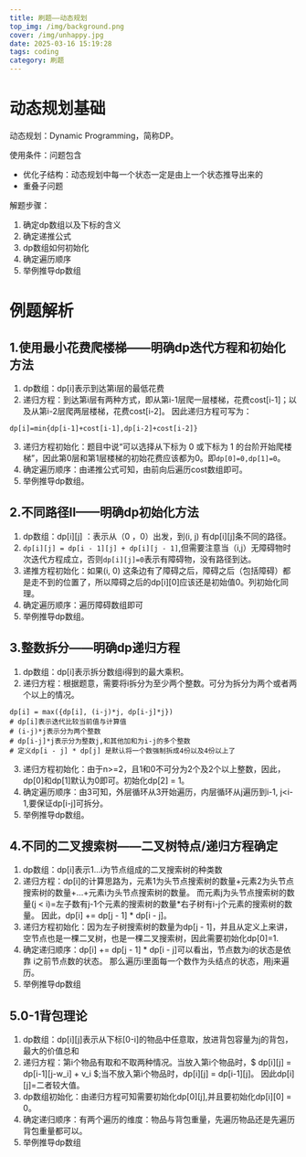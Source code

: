 ```yaml
---
title: 刷题——动态规划
top_img: /img/background.png
cover: /img/unhappy.jpg
date: 2025-03-16 15:19:28
tags: coding
category: 刷题
---
```

# 动态规划基础
动态规划：Dynamic Programming，简称DP。

使用条件：问题包含
- 优化子结构：动态规划中每一个状态一定是由上一个状态推导出来的
- 重叠子问题

解题步骤：
1. 确定dp数组以及下标的含义
2. 确定递推公式
3. dp数组如何初始化
4. 确定遍历顺序
5. 举例推导dp数组

# 例题解析
## 1.使用最小花费爬楼梯——明确dp迭代方程和初始化方法
1. dp数组：dp[i]表示到达第i层的最低花费
2. 递归方程：到达第i层有两种方式，即从第i-1层爬一层楼梯，花费cost[i-1]；以及从第i-2层爬两层楼梯，花费cost[i-2]。 因此递归方程可写为：
```aiignore
dp[i]=min{dp[i-1]+cost[i-1],dp[i-2]+cost[i-2]}
```
3. 递归方程初始化：题目中说“可以选择从下标为 0 或下标为 1 的台阶开始爬楼梯”，因此第0层和第1层楼梯的初始花费应该都为0。即`dp[0]=0,dp[1]=0`。
4. 确定遍历顺序：由递推公式可知，由前向后遍历cost数组即可。
5. 举例推导dp数组。

## 2.不同路径II——明确dp初始化方法
1. dp数组：dp[i][j] ：表示从（0 ，0）出发，到(i, j) 有dp[i][j]条不同的路径。
2. `dp[i][j] = dp[i - 1][j] + dp[i][j - 1]`,但需要注意当（i,j）无障碍物时次迭代方程成立，否则`dp[i][j]=0`表示有障碍物，没有路径到达。
3. 递推方程初始化：如果(i, 0) 这条边有了障碍之后，障碍之后（包括障碍）都是走不到的位置了，所以障碍之后的dp[i][0]应该还是初始值0。列初始化同理。
4. 确定遍历顺序：遍历障碍数组即可
5. 举例推导dp数组。

## 3.整数拆分——明确dp递归方程
1. dp数组：dp[i]表示拆分数组i得到的最大乘积。
2. 递归方程：根据题意，需要将i拆分为至少两个整数。可分为拆分为两个或者两个以上的情况。
```aiignore
dp[i] = max({dp[i], (i-j)*j, dp[i-j]*j})
# dp[i]表示迭代比较当前值与计算值
# (i-j)*j表示分为两个整数
# dp[i-j]*j表示分为整数j,和其他加和为i-j的多个整数
# 定义dp[i - j] * dp[j] 是默认将一个数强制拆成4份以及4份以上了
```
3. 递归方程初始化：由于n>=2，且1和0不可分为2个及2个以上整数，因此，dp[0]和dp[1]默认为0即可。初始化dp[2] = 1。
4. 确定遍历顺序：由3可知，外层循环从3开始遍历，内层循环从j遍历到i-1, j<i-1,要保证dp[i-j]可拆分。
5. 举例推导dp数组。


## 4.不同的二叉搜索树——二叉树特点/递归方程确定
1. dp数组：dp[i]表示1...i为节点组成的二叉搜索树的种类数
2. 递归方程：dp[i]的计算思路为，元素1为头节点搜索树的数量+元素2为头节点搜索树的数量+...+元素i为头节点搜索树的数量。
    而元素j为头节点搜索树的数量(j < i)=左子数有j-1个元素的搜索树的数量*右子树有i-j个元素的搜索树的数量。
   因此，dp[i] += dp[j - 1] * dp[i - j]。
3. 递归方程初始化：因为左子树搜索树的数量为dp[j - 1]，并且从定义上来讲，空节点也是一棵二叉树，也是一棵二叉搜索树，因此需要初始化dp[0]=1.
4. 确定递归顺序：dp[i] += dp[j - 1] * dp[i - j]可以看出，节点数为i的状态是依靠 i之前节点数的状态。 那么遍历i里面每一个数作为头结点的状态，用j来遍历。
5. 举例推导dp数组

## 5.0-1背包理论
1. dp数组：dp[i][j]表示从下标[0-i]的物品中任意取，放进背包容量为j的背包，最大的价值总和
2. 递归方程：第i个物品有取和不取两种情况。当放入第i个物品时，$ dp[i][j] = dp[i-1][j-w_i] + v_i $;当不放入第i个物品时，dp[i][j] = dp[i-1][j]。
因此dp[i][j]=二者较大值。
3. dp数组初始化：由递归方程可知需要初始化dp[0][j],并且要初始化dp[i][0] = 0。
4. 确定递归顺序：有两个遍历的维度：物品与背包重量，先遍历物品还是先遍历背包重量都可以。
5. 举例推导dp数组



